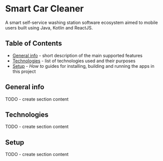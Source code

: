 # Smart Car Cleaner
A smart self-service washing station software ecosystem aimed to mobile users built using Java, Kotlin and ReactJS.

## Table of Contents
* [General info](#general-info) - short description of the main supported features
* [Technologies](#technologies) - list of technologies used and their purposes
* [Setup](#setup) - *How to* guides for installing, building and running the apps in this project

## General info
TODO - create section content

## Technologies
TODO - create section content

## Setup
TODO - create section content
